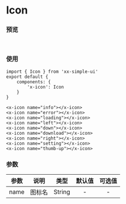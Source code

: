 # Icon

### 预览
<br>
<icon-demo></icon-demo>

### 使用
```
import { Icon } from 'xx-simple-ui'
export default {
    components: {
        'x-icon': Icon
    }
}

<x-icon name="info"></x-icon>
<x-icon name="error"></x-icon>
<x-icon name="loading"></x-icon>
<x-icon name="left"></x-icon>
<x-icon name="down"></x-icon>
<x-icon name="download"></x-icon>
<x-icon name="right"></x-icon>
<x-icon name="setting"></x-icon>
<x-icon name="thumb-up"></x-icon>
```

### 参数
| 参数      | 说明        | 类型      |  默认值 | 可选值 |
| --------- |:----------:| :------:| :----:| :----:|
| name | 图标名 | String | - | - |
